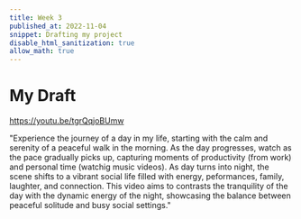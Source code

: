 ```yaml
---
title: Week 3
published_at: 2022-11-04
snippet: Drafting my project 
disable_html_sanitization: true
allow_math: true
---
```


# My Draft
https://youtu.be/tgrQqjoBUmw  


"Experience the journey of a day in my life, starting with the calm and serenity of a peaceful walk in the morning. As the day progresses, watch as the pace gradually picks up, capturing moments of productivity (from work) and personal time (watchig music videos). As day turns into night, the scene shifts to a vibrant social life filled with energy, peformances, family, laughter, and connection. This video aims to contrasts the tranquility of the day with the dynamic energy of the night, showcasing the balance between peaceful solitude and busy social settings."



